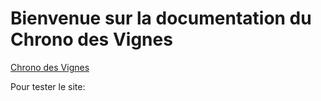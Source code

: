 # Bienvenue sur la documentation du Chrono des Vignes

[Chrono des Vignes](https://chronodesvignes.eu.pythonanywhere.com/)

Pour tester le site: 
